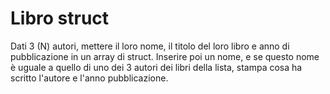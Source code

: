 # Libro struct

Dati 3 (N) autori, mettere il loro nome, il titolo del loro libro e anno di pubblicazione in un array di struct. 
Inserire poi un nome, e se questo nome è uguale a quello di uno dei 3 autori dei libri della lista, stampa cosa ha scritto l'autore e l'anno pubblicazione.